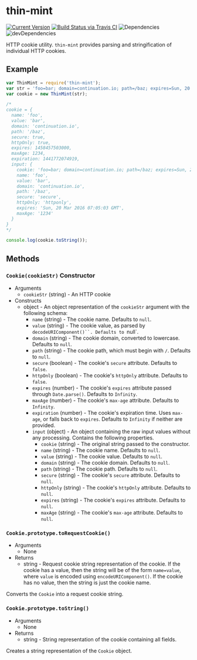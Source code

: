 # thin-mint

[![Current Version](https://img.shields.io/npm/v/thin-mint.svg)](https://www.npmjs.org/package/thin-mint)
[![Build Status via Travis CI](https://travis-ci.org/continuationlabs/thin-mint.svg?branch=master)](https://travis-ci.org/continuationlabs/thin-mint)
![Dependencies](http://img.shields.io/david/continuationlabs/thin-mint.svg)
![devDependencies](http://img.shields.io/david/dev/continuationlabs/thin-mint.svg)

HTTP cookie utility. `thin-mint` provides parsing and stringification of individual HTTP cookies.

## Example

```javascript
var ThinMint = require('thin-mint');
var str = 'foo=bar; domain=continuation.io; path=/baz; expires=Sun, 20 Mar 2016 07:05:03 GMT; max-age=1234; secure; httponly';
var cookie = new ThinMint(str);

/*
cookie = {
  name: 'foo',
  value: 'bar',
  domain: 'continuation.io',
  path: '/baz',
  secure: true,
  httpOnly: true,
  expires: 1458457503000,
  maxAge: 1234,
  expiration: 1441772074919,
  input: {
    cookie: 'foo=bar; domain=continuation.io; path=/baz; expires=Sun, 20 Mar 2016 07:05:03 GMT; max-age=1234; secure; httponly',
    name: 'foo',
    value: 'bar',
    domain: 'continuation.io',
    path: '/baz',
    secure: 'secure',
    httpOnly: 'httponly',
    expires: 'Sun, 20 Mar 2016 07:05:03 GMT',
    maxAge: '1234'
  }
}
*/

console.log(cookie.toString());
```

## Methods

### `Cookie(cookieStr)` Constructor

- Arguments
  - `cookieStr` (string) - An HTTP cookie
- Constructs
  - object - An object representation of the `cookieStr` argument with the following schema:
    - `name` (string) - The cookie name. Defaults to `null`.
    - `value` (string) - The cookie value, as parsed by `decodeURIComponent()``. Defaults to `null`.
    - `domain` (string) - The cookie domain, converted to lowercase. Defaults to `null`.
    - `path` (string) - The cookie path, which must begin with `/`. Defaults to `null`.
    - `secure` (boolean) - The cookie's `secure` attribute. Defaults to `false`.
    - `httpOnly` (boolean) - The cookie's `httpOnly` attribute. Defaults to `false`.
    - `expires` (number) - The cookie's `expires` attribute passed through `Date.parse()`. Defaults to `Infinity`.
    - `maxAge` (number) - The cookie's `max-age` attribute. Defaults to `Infinity`.
    - `expiration` (number) - The cookie's expiration time. Uses `max-age`, or falls back to `expires`. Defaults to `Infinity` if neither are provided.
    - `input` (object) - An object containing the raw input values without any processing. Contains the following properties.
      - `cookie` (string) - The original string passed to the constructor.
      - `name` (string) - The cookie name. Defaults to `null`.
      - `value` (string) - The cookie value. Defaults to `null`.
      - `domain` (string) - The cookie domain. Defaults to `null`.
      - `path` (string) - The cookie path. Defaults to `null`.
      - `secure` (string) - The cookie's `secure` attribute. Defaults to `null`.
      - `httpOnly` (string) - The cookie's `httpOnly` attribute. Defaults to `null`.
      - `expires` (string) - The cookie's `expires` attribute. Defaults to `null`.
      - `maxAge` (string) - The cookie's `max-age` attribute. Defaults to `null`.

### `Cookie.prototype.toRequestCookie()`

  - Arguments
    - None
  - Returns
    - string - Request cookie string representation of the cookie. If the cookie has a value, then the string will be of the form `name=value`, where `value` is encoded using `encodeURIComponent()`. If the cookie has no value, then the string is just the cookie name.

Converts the `Cookie` into a request cookie string.

### `Cookie.prototype.toString()`

- Arguments
  - None
- Returns
  - string - String representation of the cookie containing all fields.

Creates a string representation of the `Cookie` object.
